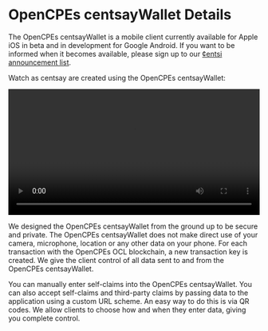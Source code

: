 # OpenCPEs centsayWallet Details

The OpenCPEs centsayWallet is a mobile client currently available for Apple iOS in beta and in development for Google Android. If you want to be informed when it becomes available, please sign up to our [¢entsi announcement list](https://groups.google.com/a/announcements.opencpes.com/d/forum/cybercv-wallet).

Watch as centsay are created using the OpenCPEs centsayWallet:

<video width="100%" height="auto" controls>
  <source src="https://blocks-blockchain-demo-opencpes-com.s3.us-east-2.amazonaws.com/video/ChainInteractionDemo.mp4" type="video/mp4">
Your browser does not support the video tag.
</video>

We designed the OpenCPEs centsayWallet from the ground up to be secure and private. The OpenCPEs centsayWallet does not make direct use of your camera, microphone, location or any other data on your phone. For each transaction with the OpenCPEs OCL blockchain, a new transaction key is created. We give the client control of all data sent to and from the OpenCPEs centsayWallet.

You can manually enter self-claims into the OpenCPEs centsayWallet. You can also accept self-claims and third-party claims by passing data to the application using a custom URL scheme. An easy way to do this is via QR codes. We allow clients to choose how and when they enter data, giving you complete control.
